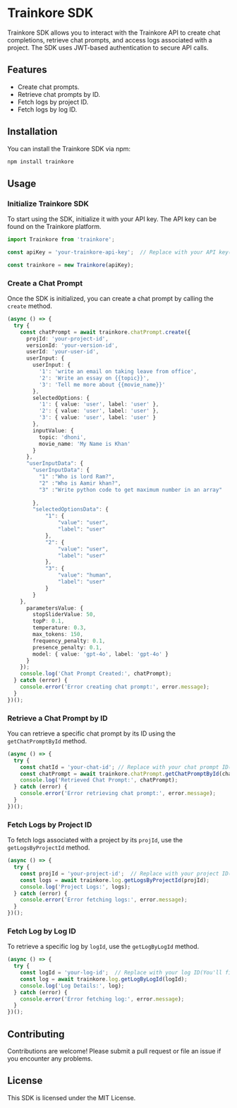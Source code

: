 
# Trainkore SDK

Trainkore SDK allows you to interact with the Trainkore API to create chat completions, retrieve chat prompts, and access logs associated with a project. The SDK uses JWT-based authentication to secure API calls.

## Features

- Create chat prompts.
- Retrieve chat prompts by ID.
- Fetch logs by project ID.
- Fetch logs by log ID.

## Installation

You can install the Trainkore SDK via npm:

```bash
npm install trainkore
```

## Usage

### Initialize Trainkore SDK

To start using the SDK, initialize it with your API key. The API key can be found on the Trainkore platform.

```typescript
import Trainkore from 'trainkore';

const apiKey = 'your-trainkore-api-key';  // Replace with your API key(Settings page)

const trainkore = new Trainkore(apiKey);
```

### Create a Chat Prompt

Once the SDK is initialized, you can create a chat prompt by calling the `create` method.

```typescript
(async () => {
  try {
    const chatPrompt = await trainkore.chatPrompt.create({
      projId: 'your-project-id',
      versionId: 'your-version-id',
      userId: 'your-user-id',
      userInput: {
        userInput: {
          '1': 'write an email on taking leave from office',
          '2': 'Write an essay on {{topic}}',
          '3': 'Tell me more about {{movie_name}}'
        },
        selectedOptions: {
          '1': { value: 'user', label: 'user' },
          '2': { value: 'user', label: 'user' },
          '3': { value: 'user', label: 'user' }
        },
        inputValue: {
          topic: 'dhoni',
          movie_name: 'My Name is Khan'
        }
      },
      "userInputData": {
        "userInputData": {
          "1" :"Who is lord Ram?",
          "2" :"Who is Aamir khan?",
          "3" :"Write python code to get maximum number in an array"
       
        },
        "selectedOptionsData": {
            "1": {
                "value": "user",
                "label": "user"
            },
            "2": {
                "value": "user",
                "label": "user"
            },
            "3": {
                "value": "human",
                "label": "user"
            }
        }
    },
      parametersValue: {
        stopSliderValue: 50,
        topP: 0.1,
        temperature: 0.3,
        max_tokens: 150,
        frequency_penalty: 0.1,
        presence_penalty: 0.1,
        model: { value: 'gpt-4o', label: 'gpt-4o' }
      }
    });
    console.log('Chat Prompt Created:', chatPrompt);
  } catch (error) {
    console.error('Error creating chat prompt:', error.message);
  }
})();
```

### Retrieve a Chat Prompt by ID

You can retrieve a specific chat prompt by its ID using the `getChatPromptById` method.

```typescript
(async () => {
  try {
    const chatId = 'your-chat-id'; // Replace with your chat prompt ID(You'll find in app)
    const chatPrompt = await trainkore.chatPrompt.getChatPromptById(chatId);
    console.log('Retrieved Chat Prompt:', chatPrompt);
  } catch (error) {
    console.error('Error retrieving chat prompt:', error.message);
  }
})();
```

### Fetch Logs by Project ID

To fetch logs associated with a project by its `projId`, use the `getLogsByProjectId` method.

```typescript
(async () => {
  try {
    const projId = 'your-project-id';  // Replace with your project ID("You'll find in app")
    const logs = await trainkore.log.getLogsByProjectId(projId);
    console.log('Project Logs:', logs);
  } catch (error) {
    console.error('Error fetching logs:', error.message);
  }
})();
```

### Fetch Log by Log ID

To retrieve a specific log by `logId`, use the `getLogByLogId` method.

```typescript
(async () => {
  try {
    const logId = 'your-log-id';  // Replace with your log ID(You'll find in app)
    const log = await trainkore.log.getLogByLogId(logId);
    console.log('Log Details:', log);
  } catch (error) {
    console.error('Error fetching log:', error.message);
  }
})();
```

## Contributing

Contributions are welcome! Please submit a pull request or file an issue if you encounter any problems.

## License

This SDK is licensed under the MIT License.
